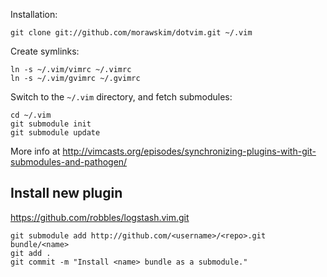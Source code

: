 Installation:

```
git clone git://github.com/morawskim/dotvim.git ~/.vim
```

Create symlinks:
```
ln -s ~/.vim/vimrc ~/.vimrc
ln -s ~/.vim/gvimrc ~/.gvimrc
```

Switch to the `~/.vim` directory, and fetch submodules:
```
cd ~/.vim
git submodule init
git submodule update
```

More info at http://vimcasts.org/episodes/synchronizing-plugins-with-git-submodules-and-pathogen/

## Install new plugin

https://github.com/robbles/logstash.vim.git

```
git submodule add http://github.com/<username>/<repo>.git bundle/<name>
git add .
git commit -m "Install <name> bundle as a submodule."
```